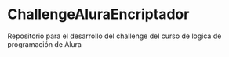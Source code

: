 # ChallengeAluraEncriptador
Repositorio para el desarrollo del challenge del curso de logica de programación de Alura
